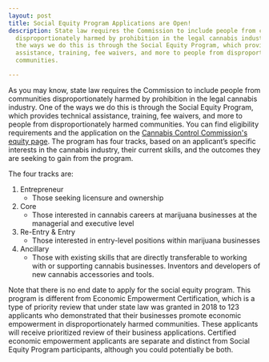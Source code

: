 ```yaml
---
layout: post
title: Social Equity Program Applications are Open!
description: State law requires the Commission to include people from communities
  disproportionately harmed by prohibition in the legal cannabis industry. One of
  the ways we do this is through the Social Equity Program, which provides technical
  assistance, training, fee waivers, and more to people from disproportionately harmed
  communities.

---
```

As you may know, state law requires the Commission to include people from communities disproportionately harmed by prohibition in the legal cannabis industry. One of the ways we do this is through the Social Equity Program, which provides technical assistance, training, fee waivers, and more to people from disproportionately harmed communities. You can find eligibility requirements and the application on the [Cannabis Control Commission's equity page](https://mass-cannabis-control.com/equityprograms-2/). The program has four tracks, based on an applicant’s specific interests in the cannabis industry, their current skills, and the outcomes they are seeking to gain from the program. 

The four tracks are:

1. Entrepreneur
    - Those seeking licensure and ownership
2. Core
    - Those interested in cannabis careers at marijuana businesses at the managerial and executive level
3. Re-Entry & Entry 
    - Those interested in entry-level positions within marijuana businesses
4. Ancillary
    - Those with existing skills that are directly transferable to working with or supporting cannabis businesses. Inventors and developers of new cannabis accessories and tools.

Note that there is no end date to apply for the social equity program. This program is different from Economic Empowerment Certification, which is a type of priority review that under state law was granted in 2018 to 123 applicants who demonstrated that their businesses promote economic empowerment in disproportionately harmed communities. These applicants will receive prioritized review of their business applications. Certified economic empowerment applicants are separate and distinct from Social Equity Program participants, although you could potentially be both.